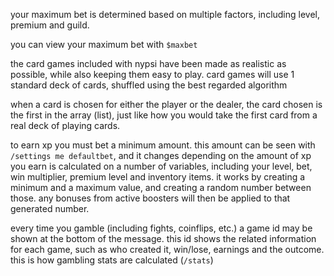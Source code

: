 <script>
  import DocsTemplate from "$lib/components/docs/DocsTemplate.svelte"
  import DocsHeader from '$lib/components/docs/DocsHeader.svelte';
</script>

<DocsTemplate title='gambling' description="learn how nypsi gambling works: max bets, realistic card games, earning xp, and tracking stats with game ids. maximize your winnings and fun!" />

<DocsHeader header='h2' text="maximum bet" />

your maximum bet is determined based on multiple factors, including level, premium and guild.

you can view your maximum bet with `$maxbet`

<DocsHeader header='h2' text="card games" />

the card games included with nypsi have been made as realistic as possible, while also keeping them easy to play. card games will use 1 standard deck of cards, shuffled using the best regarded algorithm

when a card is chosen for either the player or the dealer, the card chosen is the first in the array (list), just like how you would take the first card from a real deck of playing cards.

<DocsHeader header='h2' text="earning xp" />

to earn xp you must bet a minimum amount. this amount can be seen with `/settings me defaultbet`, and it changes depending on the amount of xp you earn is calculated on a number of variables, including your level, bet, win multiplier, premium level and inventory items. it works by creating a minimum and a maximum value, and creating a random number between those. any bonuses from active boosters will then be applied to that generated number.

<DocsHeader header='h2' text="game id" />

every time you gamble (including fights, coinflips, etc.) a game id may be shown at the bottom of the message. this id shows the related information for each game, such as who created it, win/lose, earnings and the outcome. this is how gambling stats are calculated (`/stats`)
